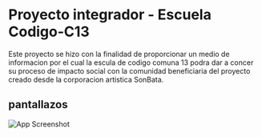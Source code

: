 
# Proyecto integrador - Escuela Codigo-C13

Este proyecto se hizo con la finalidad de proporcionar un medio de informacion por el cual la escula de codigo comuna 13 podra dar a concer su proceso de impacto social con la comunidad beneficiaria del proyecto creado desde la corporacion artistica SonBata.
## pantallazos

![App Screenshot](file:///C:/Users/NCPB5u/Desktop/Proyecto-pagina.cell-phone/PROCESO/Inicio%20%231.png)
